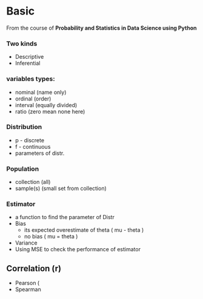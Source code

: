 Basic
=====
From the course of **Probability and Statistics in Data Science using Python**

### Two kinds
- Descriptive
- Inferential

### variables types:
- nominal (name only)
- ordinal (order)
- interval (equally divided)
- ratio (zero mean none here)

### Distribution
- p - discrete
- f - continuous
- parameters of distr.

### Population
- collection (all)
- sample(s) (small set from collection)

### Estimator
- a function to find the parameter of Distr
- Bias
  - its expected overestimate of theta ( mu - theta )
  - no bias ( mu = theta )
- Variance
- Using MSE to check the performance of estimator

Correlation (r)
---------------
- Pearson (
- Spearman
